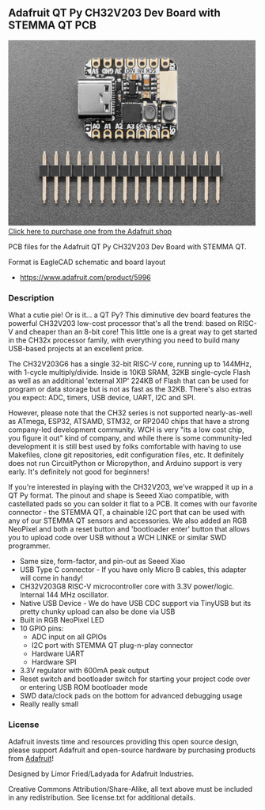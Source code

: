 ## Adafruit QT Py CH32V203 Dev Board with STEMMA QT PCB

<a href="http://www.adafruit.com/products/5996"><img src="assets/5996.jpg?raw=true" width="500px"><br/>
Click here to purchase one from the Adafruit shop</a>

PCB files for the Adafruit QT Py CH32V203 Dev Board with STEMMA QT. 

Format is EagleCAD schematic and board layout
* https://www.adafruit.com/product/5996

### Description

What a cutie pie! Or is it... a QT Py? This diminutive dev board features the powerful CH32V203 low-cost processor that's all the trend: based on RISC-V and cheaper than an 8-bit core! This little one is a great way to get started in the CH32x processor family, with everything you need to build many USB-based projects at an excellent price. 

The CH32V203G6 has a single 32-bit RISC-V core, running up to 144MHz, with 1-cycle multiply/divide. Inside is 10KB SRAM, 32KB single-cycle Flash as well as an additional 'external XIP' 224KB of Flash that can be used for program or data storage but  is not as fast as the 32KB. There's also extras you expect: ADC, timers, USB device, UART, I2C and SPI. 

However, please note that the CH32 series is not supported nearly-as-well as ATmega, ESP32, ATSAMD, STM32, or RP2040 chips that have a strong company-led development community. WCH is very "its a low cost chip, you figure it out" kind of company, and while there is some community-led development it is still best used by folks comfortable with having to use Makefiles, clone git repositories, edit configuration files, etc. It definitely does not run CircuitPython or Micropython, and Arduino support is very early. It's definitely not good for beginners! 

If you're interested in playing with the CH32V203, we've wrapped it up in a QT Py format. The pinout and shape is Seeed Xiao compatible, with castellated pads so you can solder it flat to a PCB. It comes with our favorite connector - the STEMMA QT, a chainable I2C port that can be used with any of our STEMMA QT sensors and accessories. We also added an RGB NeoPixel and both a reset button and 'bootloader enter' button that allows you to upload code over USB without a WCH LINKE or similar SWD programmer.

* Same size, form-factor, and pin-out as Seeed Xiao
* USB Type C connector - If you have only Micro B cables, this adapter will come in handy!
* CH32V203G8 RISC-V microcontroller core with 3.3V power/logic. Internal 144 MHz oscillator.
* Native USB Device - We do have USB CDC support via TinyUSB but its pretty chunky upload can also be done via USB
* Built in RGB NeoPixel LED
* 10 GPIO pins:
	* ADC input on all GPIOs
	* I2C port with STEMMA QT plug-n-play connector
	* Hardware UART
	* Hardware SPI
* 3.3V regulator with 600mA peak output
* Reset switch and bootloader switch for starting your project code over or entering USB ROM bootloader mode
* SWD data/clock pads on the bottom for advanced debugging usage
* Really really small

### License

Adafruit invests time and resources providing this open source design, please support Adafruit and open-source hardware by purchasing products from [Adafruit](https://www.adafruit.com)!

Designed by Limor Fried/Ladyada for Adafruit Industries.

Creative Commons Attribution/Share-Alike, all text above must be included in any redistribution. 
See license.txt for additional details.
